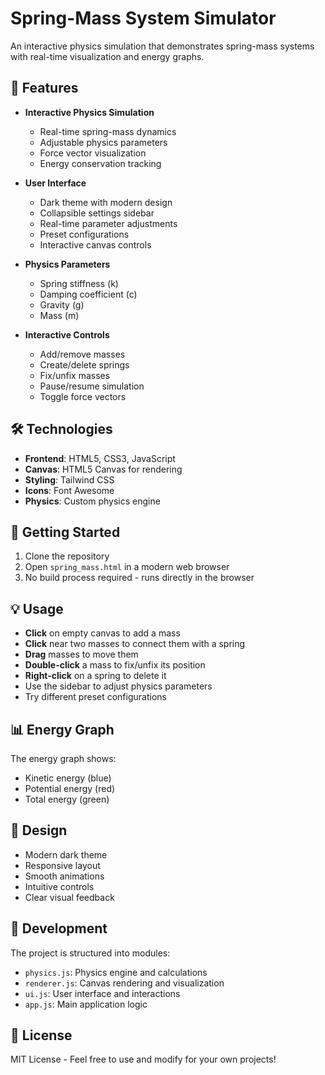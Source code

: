 # Spring-Mass System Simulator

An interactive physics simulation that demonstrates spring-mass systems with real-time visualization and energy graphs.

## 🌟 Features

- **Interactive Physics Simulation**

  - Real-time spring-mass dynamics
  - Adjustable physics parameters
  - Force vector visualization
  - Energy conservation tracking

- **User Interface**

  - Dark theme with modern design
  - Collapsible settings sidebar
  - Real-time parameter adjustments
  - Preset configurations
  - Interactive canvas controls

- **Physics Parameters**

  - Spring stiffness (k)
  - Damping coefficient (c)
  - Gravity (g)
  - Mass (m)

- **Interactive Controls**
  - Add/remove masses
  - Create/delete springs
  - Fix/unfix masses
  - Pause/resume simulation
  - Toggle force vectors

## 🛠️ Technologies

- **Frontend**: HTML5, CSS3, JavaScript
- **Canvas**: HTML5 Canvas for rendering
- **Styling**: Tailwind CSS
- **Icons**: Font Awesome
- **Physics**: Custom physics engine

## 🚀 Getting Started

1. Clone the repository
2. Open `spring_mass.html` in a modern web browser
3. No build process required - runs directly in the browser

## 💡 Usage

- **Click** on empty canvas to add a mass
- **Click** near two masses to connect them with a spring
- **Drag** masses to move them
- **Double-click** a mass to fix/unfix its position
- **Right-click** on a spring to delete it
- Use the sidebar to adjust physics parameters
- Try different preset configurations

## 📊 Energy Graph

The energy graph shows:

- Kinetic energy (blue)
- Potential energy (red)
- Total energy (green)

## 🎨 Design

- Modern dark theme
- Responsive layout
- Smooth animations
- Intuitive controls
- Clear visual feedback

## 🔧 Development

The project is structured into modules:

- `physics.js`: Physics engine and calculations
- `renderer.js`: Canvas rendering and visualization
- `ui.js`: User interface and interactions
- `app.js`: Main application logic

## 📝 License

MIT License - Feel free to use and modify for your own projects!
